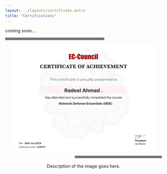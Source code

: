 ```yaml
---
layout: ../layouts/certificate.astro
title: "Certifications"
---
```


coming soon....

<div style="text-align: center;">
    <img src="https://raw.githubusercontent.com/RadeelAhmad/my-portfolio/main/src/pages/certificate-images/88eca662-0dff-4270-9c8d-0ab895696554.png" alt="image1" width="600">
    <p>Description of the image goes here.</p>
</div>

